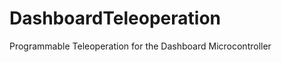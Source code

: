 DashboardTeleoperation
======================

Programmable Teleoperation for the Dashboard Microcontroller
